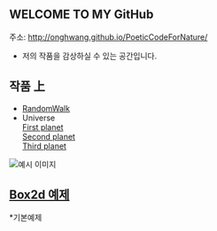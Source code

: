 
## WELCOME TO MY GitHub
 주소: <http://onghwang.github.io/PoeticCodeForNature/>
 * 저의 작품을 감상하실 수 있는 공간입니다.

## 작품 上
 * [RandomWalk](./RandomWalk/)
 * Universe<br>
 [First planet](/universe/1)<br>
 [Second planet](./universe/2)<br>
 [Third planet](./universe/3)<br>


 ![예시 이미지](./example_img.png)

## [Box2d 예제](./Boxes/)
 *기본예제

